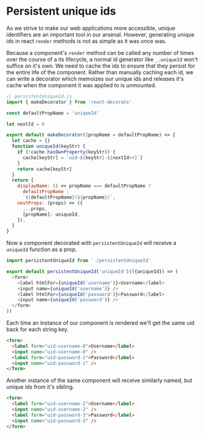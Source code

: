 # Persistent unique ids

As we strive to make our web applications more accessible, unique identifiers are an important tool in our arsenal.
However, generating unique ids in react `render` methods is not as simple as it was once was.

Because a component's `render` method can be called any number of times over the course of a its lifecycle, a normal id generator like `_.uniqueId` won't suffice on it's own.
We need to cache the ids to ensure that they persist for the entire life of the component.
Rather than manually caching each id, we can write a decorator which memoizes our unique ids and releases it's cache when the component it was applied to is unmounted.

```javascript
// persistentUniqueId.js
import { makeDecorator } from 'react-decorate'

const defaultPropName = 'uniqueId'

let nextId = 0

export default makeDecorator((propName = defaultPropName) => {
  let cache = {}
  function uniqueId(keyStr) {
    if (!cache.hasOwnProperty(keyStr)) {
      cache[keyStr] = `uid-${keyStr}-${nextId++}`]
    }
    return cache[keyStr]
  }
  return {
    displayName: () => propName === defaultPropName ?
      defaultPropName :
      `${defaultPropName}(${propName})`,
    nextProps: (props) => ({
      ...props,
      [propName]: uniqueId,
    }),
  }
}
```

Now a component decorated with `persistentUniqueId` will receive a `uniqueId` function as a prop.

```javascript
import persistentUniqueId from './persistentUniqueId'

export default persistentUniqueId('uniqueId')(({uniqueId}) => (
  <form>
    <label htmlFor={uniqueId('username')}>Username</label>
    <input name={uniqueId('username')} />
    <label htmlFor={uniqueId('password')}>Password</label>
    <input name={uniqueId('password')} />
  </form>
))
```

Each time an instance of our component is rendered we'll get the same uid back for each string key.

```html
<form>
  <label form="uid-username-0">Username</label>
  <input name="uid-username-0" />
  <label form="uid-password-1">Password</label>
  <input name="uid-password-1" />
</form>
```

Another instance of the same component will receive similarly named, but unique ids from it's sibling.

```html
<form>
  <label form="uid-username-2">Username</label>
  <input name="uid-username-2" />
  <label form="uid-password-3">Password</label>
  <input name="uid-password-3" />
</form>
```
